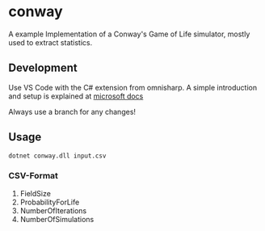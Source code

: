 # conway

A example Implementation of a Conway's Game of Life simulator,
mostly used to extract statistics.

## Development

Use VS Code with the C# extension from omnisharp.
A simple introduction and setup is explained at [microsoft docs](https://docs.microsoft.com/en-us/dotnet/core/tutorials/with-visual-studio-code)

Always use a branch for any changes!

## Usage

`dotnet conway.dll input.csv`

### CSV-Format

1. FieldSize
2. ProbabilityForLife
3. NumberOfIterations
4. NumberOfSimulations

